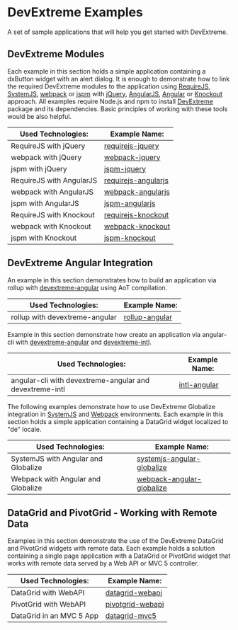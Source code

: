 # DevExtreme Examples

A set of sample applications that will help you get started with DevExtreme.

## DevExtreme Modules

Each example in this section holds a simple application containing a dxButton widget with an alert dialog. It is enough to demonstrate how to link the required DevExtreme modules to the application using [RequireJS](http://requirejs.org/), [SystemJS](https://github.com/systemjs/systemjs/), [webpack](http://webpack.github.io/docs/) or [jspm](http://jspm.io/) with [jQuery](http://jquery.com/), [AngularJS](https://angularjs.org/), [Angular](https://angular.io/) or [Knockout](http://knockoutjs.com/) approach. All examples require Node.js and npm to install [DevExtreme](http://js.devexpress.com/) package and its dependencies. Basic principles of working with these tools would be also helpful.

Used Technologies: | Example Name:
------------------ | --------------
RequireJS with jQuery | [requirejs-jquery](requirejs-jquery/)
webpack with jQuery | [webpack-jquery](webpack-jquery/)
jspm with jQuery | [jspm-jquery](jspm-jquery/)
RequireJS with AngularJS | [requirejs-angularjs](requirejs-angularjs/)
webpack with AngularJS | [webpack-angularjs](webpack-angularjs/)
jspm with AngularJS | [jspm-angularjs](jspm-angularjs/)
RequireJS with Knockout | [requirejs-knockout](requirejs-knockout/)
webpack with Knockout | [webpack-knockout](webpack-knockout/)
jspm with Knockout | [jspm-knockout](jspm-knockout/)

## DevExtreme Angular Integration

An example in this section demonstrates how to build an application via rollup with [devextreme-angular](https://github.com/DevExpress/devextreme-angular) using AoT compilation.

Used Technologies: | Example Name:
------------------ | --------------
rollup with devextreme-angular | [rollup-angular](rollup-angular/)

Example in this section demonstrate how create an application via angular-cli with [devextreme-angular](https://github.com/DevExpress/devextreme-angular) and [devextreme-intl](https://github.com/DevExpress/devextreme-intl).

Used Technologies: | Example Name:
------------------ | --------------
angular-cli with devextreme-angular and devextreme-intl | [intl-angular](intl-angular/)

The following examples demonstrate how to use DevExtreme Globalize integration in [SystemJS](https://github.com/systemjs/systemjs) and [Webpack](https://github.com/webpack/webpack) environments. Each example in this section holds a simple application containing a DataGrid widget localized to "de" locale.

Used Technologies: | Example Name:
------------------ | --------------
SystemJS with Angular and Globalize | [systemjs-angular-globalize](systemjs-angular-globalize/)
Webpack with Angular and Globalize | [webpack-angular-globalize](webpack-angular-globalize/)

## DataGrid and PivotGrid - Working with Remote Data

Examples in this section demonstrate the use of the DevExtreme DataGrid and PivotGrid widgets with remote data. Each example holds a solution containing a single page application with a DataGrid or PivotGrid widget that works with remote data served by a Web API or MVC 5 controller.

Used Technologies: | Example Name:
------------------ | --------------
DataGrid with WebAPI | [datagrid-webapi](datagrid-webapi/)
PivotGrid with WebAPI | [pivotgrid-webapi](pivotgrid-webapi/)
DataGrid in an MVC 5 App | [datagrid-mvc5](datagrid-mvc5/)

